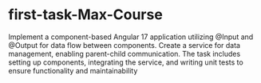 # first-task-Max-Course
Implement a component-based Angular 17 application utilizing @Input and @Output for data flow between components. Create a service for data management, enabling parent-child communication. The task includes setting up components, integrating the service, and writing unit tests to ensure functionality and maintainability
